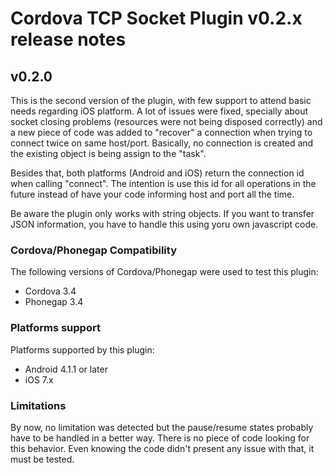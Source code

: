 Cordova TCP Socket Plugin v0.2.x release notes
==============================================

## v0.2.0

This is the second version of the plugin, with few support to attend basic needs regarding iOS platform.
A lot of issues were fixed, specially about socket closing problems (resources were not being disposed correctly) and a new piece of code was added to "recover" a connection when trying to connect twice on same host/port. Basically, no connection is created and the existing object is being assign to the  "task".

Besides that, both platforms (Android and iOS) return the connection id when calling "connect". The intention is use this id for all operations in the future instead of have your code informing host and port all the time.

Be aware the plugin only works with string objects. If you want to transfer JSON information, you have to handle this using yoru own javascript code.

### Cordova/Phonegap Compatibility

The following versions of Cordova/Phonegap were used to test this plugin:

* Cordova 3.4
* Phonegap 3.4


### Platforms support

Platforms supported by this plugin:

* Android 4.1.1 or later
* iOS 7.x


### Limitations

By now, no limitation was detected but the pause/resume states probably have to be handled in a better way. 
There is no piece of code looking for this behavior. Even knowing the code didn't present any issue with that, it must
be tested.

